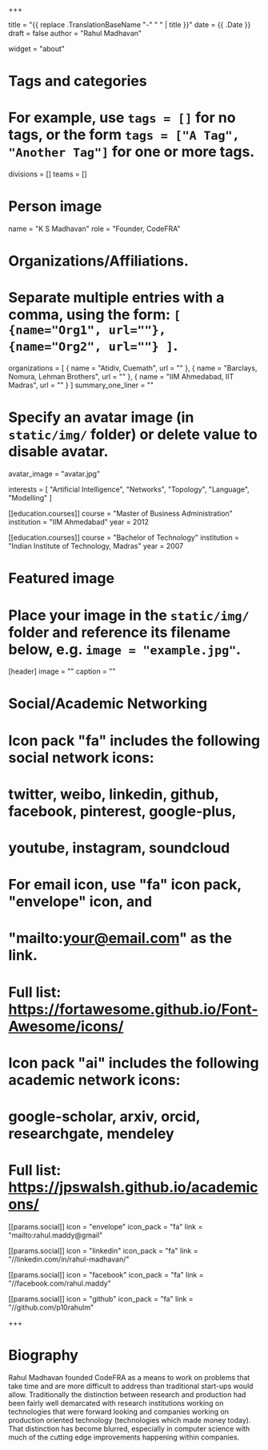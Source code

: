 +++

title = "{{ replace .TranslationBaseName "-" " " | title }}"
date = {{ .Date }}
draft = false
author = "Rahul Madhavan"

widget = "about"

# Tags and categories
# For example, use `tags = []` for no tags, or the form `tags = ["A Tag", "Another Tag"]` for one or more tags.
divisions = []
teams = []



# Person image

name = "K S Madhavan"
role = "Founder, CodeFRA"

# Organizations/Affiliations.
#   Separate multiple entries with a comma, using the form: `[ {name="Org1", url=""}, {name="Org2", url=""} ]`.
organizations = [ { name = "Atidiv, Cuemath", url = "" }, { name = "Barclays, Nomura, Lehman Brothers", url = "" }, { name = "IIM Ahmedabad, IIT Madras", url = "" } ]
summary_one_liner = ""

# Specify an avatar image (in `static/img/` folder) or delete value to disable avatar.
avatar_image = "avatar.jpg"


interests = [
    "Artificial Intelligence",
    "Networks",
    "Topology",
    "Language",
    "Modelling"
    ]

[[education.courses]]
  course = "Master of Business Administration"
  institution = "IIM Ahmedabad"
  year = 2012

[[education.courses]]
  course = "Bachelor of Technology"
  institution = "Indian Institute of Technology, Madras"
  year = 2007


# Featured image
# Place your image in the `static/img/` folder and reference its filename below, e.g. `image = "example.jpg"`.
[header]
    image = ""
    caption = ""

# Social/Academic Networking
#
# Icon pack "fa" includes the following social network icons:
#
#   twitter, weibo, linkedin, github, facebook, pinterest, google-plus,
#   youtube, instagram, soundcloud
#
#   For email icon, use "fa" icon pack, "envelope" icon, and
#   "mailto:your@email.com" as the link.
#
#   Full list: https://fortawesome.github.io/Font-Awesome/icons/
#
# Icon pack "ai" includes the following academic network icons:
#
#   google-scholar, arxiv, orcid, researchgate, mendeley
#
#   Full list: https://jpswalsh.github.io/academicons/

[[params.social]]
icon = "envelope"
icon_pack = "fa"
link = "mailto:rahul.maddy@gmail"

[[params.social]]
icon = "linkedin"
icon_pack = "fa"
link = "//linkedin.com/in/rahul-madhavan/"

[[params.social]]
icon = "facebook"
icon_pack = "fa"
link = "//facebook.com/rahul.maddy"

[[params.social]]
icon = "github"
icon_pack = "fa"
link = "//github.com/p10rahulm"

+++
# Biography

Rahul Madhavan founded CodeFRA as a means to work on problems that take time and are more difficult to address than traditional start-ups would allow. Traditionally the distinction between research and production had been fairly well demarcated with research institutions working on technologies that were forward looking and companies working on production oriented technology (technologies which made money today). That distinction has become blurred, especially in computer science with much of the cutting edge improvements happening within companies.